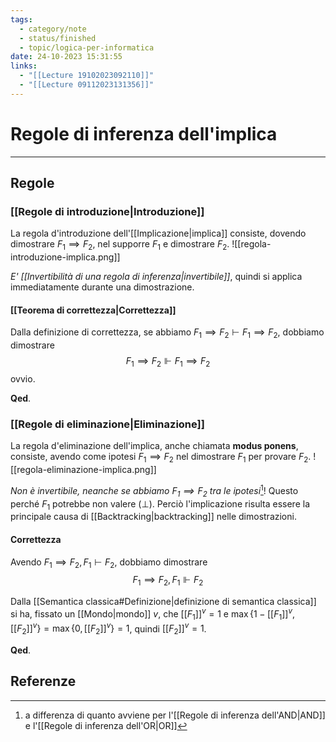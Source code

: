 ```yaml
---
tags:
  - category/note
  - status/finished
  - topic/logica-per-informatica
date: 24-10-2023 15:31:55
links:
  - "[[Lecture 19102023092110]]"
  - "[[Lecture 09112023131356]]"
---
```

# Regole di inferenza dell'implica
---
## Regole
### [[Regole di introduzione|Introduzione]]
La regola d'introduzione dell'[[Implicazione|implica]] consiste, dovendo dimostrare $F_{1} \implies F_{2}$, nel supporre $F_{1}$ e dimostrare $F_{2}$.
![[regola-introduzione-implica.png]]

_E' [[Invertibilità di una regola di inferenza|invertibile]]_, quindi si applica immediatamente durante una dimostrazione.

#### [[Teorema di correttezza|Correttezza]]
Dalla definizione di correttezza, se abbiamo $F_{1} \implies F_{2} \vdash F_{1} \implies F_{2}$, dobbiamo dimostrare
$$F_{1} \implies F_{2} \Vdash F_{1} \implies F_{2}$$
ovvio.

**Qed**.

### [[Regole di eliminazione|Eliminazione]]
La regola d'eliminazione dell'implica, anche chiamata **modus ponens**, consiste, avendo come ipotesi $F_{1} \implies F_{2}$ nel dimostrare $F_{1}$ per provare $F_{2}$.
![[regola-eliminazione-implica.png]]

_Non è invertibile, neanche se abbiamo $F_{1} \implies F_{2}$ tra le ipotesi_[^1]! Questo perché $F_{1}$ potrebbe non valere ($\bot$). Perciò l'implicazione risulta essere la principale causa di [[Backtracking|backtracking]] nelle dimostrazioni.

#### Correttezza
Avendo $F_{1} \implies F_{2}, F_{1} \vdash F_{2}$, dobbiamo dimostrare
$$F_{1} \implies F_{2}, F_{1} \Vdash F_{2}$$

Dalla [[Semantica classica#Definizione|definizione di semantica classica]] si ha, fissato un [[Mondo|mondo]] $v$, che $[[F_{1}]]^{v} = 1$ e $\max \{1 - [[F_{1}]]^{v}, [[F_{2}]]^{v}\} = \max \{0, [[F_{2}]]^{v}\} = 1$, quindi $[[F_{2}]]^{v} = 1$.

**Qed**.

## Referenze
[^1]: a differenza di quanto avviene per l'[[Regole di inferenza dell'AND|AND]] e l'[[Regole di inferenza dell'OR|OR]]